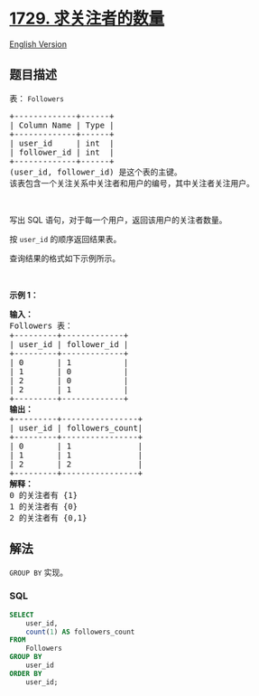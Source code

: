 # [1729. 求关注者的数量](https://leetcode.cn/problems/find-followers-count)

[English Version](/solution/1700-1799/1729.Find%20Followers%20Count/README_EN.md)

## 题目描述

<!-- 这里写题目描述 -->

<p>表：&nbsp;<code>Followers</code></p>

<pre>
+-------------+------+
| Column Name | Type |
+-------------+------+
| user_id     | int  |
| follower_id | int  |
+-------------+------+
(user_id, follower_id) 是这个表的主键。
该表包含一个关注关系中关注者和用户的编号，其中关注者关注用户。</pre>

<p>&nbsp;</p>

<p>写出 SQL 语句，对于每一个用户，返回该用户的关注者数量。</p>

<p>按&nbsp;<code>user_id</code>&nbsp;的顺序返回结果表。</p>

<p>查询结果的格式如下示例所示。</p>

<p>&nbsp;</p>

<p><strong>示例 1：</strong></p>

<pre>
<strong>输入：</strong>
Followers 表：
+---------+-------------+
| user_id | follower_id |
+---------+-------------+
| 0       | 1           |
| 1       | 0           |
| 2       | 0           |
| 2       | 1           |
+---------+-------------+
<strong>输出：</strong>
+---------+----------------+
| user_id | followers_count|
+---------+----------------+
| 0       | 1              |
| 1       | 1              |
| 2       | 2              |
+---------+----------------+
<strong>解释：</strong>
0 的关注者有 {1}
1 的关注者有 {0}
2 的关注者有 {0,1}</pre>

## 解法

<!-- 这里可写通用的实现逻辑 -->

`GROUP BY` 实现。

<!-- tabs:start -->

### **SQL**

```sql
SELECT
    user_id,
    count(1) AS followers_count
FROM
    Followers
GROUP BY
    user_id
ORDER BY
    user_id;
```

<!-- tabs:end -->
